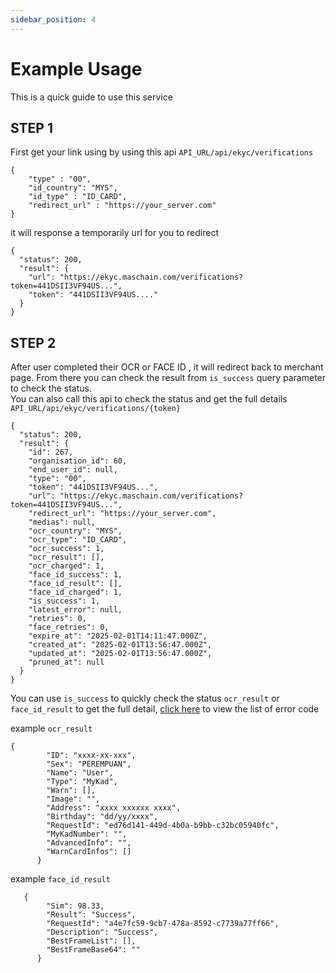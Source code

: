 ```yaml
---
sidebar_position: 4
---
```


# Example Usage

This is a quick guide to use this service

## STEP 1

First get your link using by using this api ``API_URL/api/ekyc/verifications``

```
{
    "type" : "00",
    "id_country": "MYS",
    "id_type" : "ID_CARD",
    "redirect_url" : "https://your_server.com"
}
```

it will response a temporarily url for you to redirect

```
{
  "status": 200,
  "result": {
    "url": "https://ekyc.maschain.com/verifications?token=441DSII3VF94US...",
    "token": "441DSII3VF94US...."
  }
}
```


## STEP 2

After user completed their OCR or FACE ID , it will redirect back to merchant page. From there you can check the result from ``is_success`` query parameter to check the status. <br />
You can also call this api to check the status and get the full details ``API_URL/api/ekyc/verifications/{token}`` 
```
{
  "status": 200,
  "result": {
    "id": 267,
    "organisation_id": 60,
    "end_user_id": null,
    "type": "00",
    "token": "441DSII3VF94US...",
    "url": "https://ekyc.maschain.com/verifications?token=441DSII3VF94US...",
    "redirect_url": "https://your_server.com",
    "medias": null,
    "ocr_country": "MYS",
    "ocr_type": "ID_CARD",
    "ocr_success": 1,
    "ocr_result": [],
    "ocr_charged": 1,
    "face_id_success": 1,
    "face_id_result": [],
    "face_id_charged": 1,
    "is_success": 1,
    "latest_error": null,
    "retries": 0,
    "face_retries": 0,
    "expire_at": "2025-02-01T14:11:47.000Z",
    "created_at": "2025-02-01T13:56:47.000Z",
    "updated_at": "2025-02-01T13:56:47.000Z",
    "pruned_at": null
  }
}
```
You can use ``is_success`` to quickly check the status ``ocr_result`` or ``face_id_result`` to get the full detail, [click here](/services/ekyc/error-code) to view the list of error code

example ``ocr_result``
```
{
        "ID": "xxxx-xx-xxx",
        "Sex": "PEREMPUAN",
        "Name": "User",
        "Type": "MyKad",
        "Warn": [],
        "Image": "",
        "Address": "xxxx xxxxxx xxxx",
        "Birthday": "dd/yy/xxxx",
        "RequestId": "ed76d141-449d-4b0a-b9bb-c32bc05940fc",
        "MyKadNumber": "",
        "AdvancedInfo": "",
        "WarnCardInfos": []
      }
```

example ``face_id_result``
```
   {
        "Sim": 98.33,
        "Result": "Success",
        "RequestId": "a4e7fc59-9cb7-478a-8592-c7739a77ff66",
        "Description": "Success",
        "BestFrameList": [],
        "BestFrameBase64": ""
      }
```